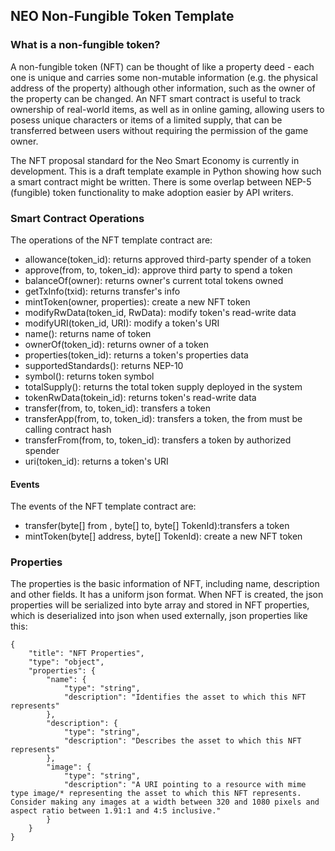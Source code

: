 ﻿## NEO Non-Fungible Token Template

### What is a non-fungible token?
A non-fungible token (NFT) can be thought of like a property deed - each one is unique and carries some non-mutable information (e.g. the physical address of the property) although other information, such as the owner of the property can be changed. An NFT smart contract is useful to track ownership of real-world items, as well as in online gaming, allowing users to posess unique characters or items of a limited supply, that can be transferred between users without requiring the permission of the game owner.

The NFT proposal standard for the Neo Smart Economy is currently in development. This is a draft template example in Python showing how such a smart contract might be written. There is some overlap between NEP-5 (fungible) token functionality to make adoption easier by API writers.

### Smart Contract Operations
The operations of the NFT template contract are:

* allowance(token_id): returns approved third-party spender of a token
* approve(from, to, token_id): approve third party to spend a token
* balanceOf(owner): returns owner's current total tokens owned
* getTxInfo(txid): returns transfer's info
* mintToken(owner, properties): create a new NFT token
* modifyRwData(token_id, RwData): modify token's read-write data
* modifyURI(token_id, URI): modify a token's URI
* name(): returns name of token
* ownerOf(token_id): returns owner of a token
* properties(token_id): returns a token's properties data
* supportedStandards(): returns NEP-10
* symbol(): returns token symbol
* totalSupply(): returns the total token supply deployed in the system
* tokenRwData(tokein_id): returns token's read-write data
* transfer(from, to, token_id): transfers a token
* transferApp(from, to, token_id): transfers a token, the from must be calling contract hash
* transferFrom(from, to, token_id): transfers a token by authorized spender
* uri(token_id): returns a token's URI

#### Events
The events of the NFT template contract are:

* transfer(byte[] from , byte[] to, byte[] TokenId):transfers a token
* mintToken(byte[] address, byte[] TokenId): create a new NFT token

### Properties

The properties is the basic information of NFT, including name, description and other fields. It has a uniform json format. When NFT is created, the json properties will be serialized into byte array and stored in NFT properties, which is deserialized into json when used externally, json properties like this:
```
{
    "title": "NFT Properties",
    "type": "object",
    "properties": {
        "name": {
            "type": "string",
            "description": "Identifies the asset to which this NFT represents"
        },
        "description": {
            "type": "string",
            "description": "Describes the asset to which this NFT represents"
        },
        "image": {
            "type": "string",
            "description": "A URI pointing to a resource with mime type image/* representing the asset to which this NFT represents. Consider making any images at a width between 320 and 1080 pixels and aspect ratio between 1.91:1 and 4:5 inclusive."
        }
    }
}
```